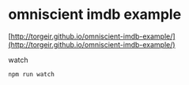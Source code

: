 # omniscient imdb example

[http://torgeir.github.io/omniscient-imdb-example/](http://torgeir.github.io/omniscient-imdb-example/)

watch

`npm run watch`
